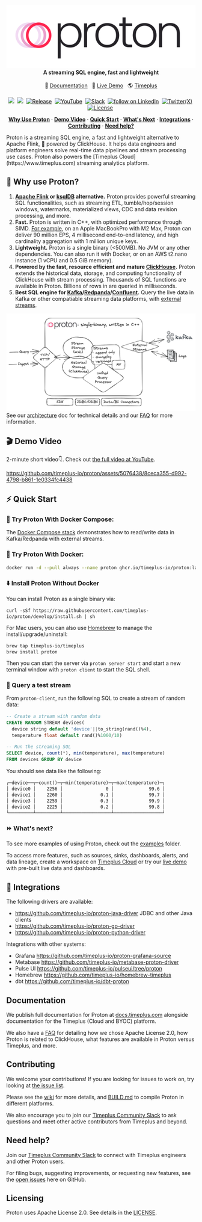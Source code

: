 <p align="center">
  <img alt="Proton – open source, unified streaming and data processing engine for real-time analytics" src="design/proton-logo-white-bg.png"/> <br/>
  <b> A streaming SQL engine, fast and lightweight </b> <br/><br/>
  📄 <a href="https://docs.timeplus.com/proton" target="_blank">Documentation</a>&nbsp;&nbsp;
  🚀 <a href="https://demo.timeplus.cloud/" target="_blank">Live Demo</a>&nbsp;&nbsp;
  🌎 <a href="https://timeplus.com/" target="_blank">Timeplus</a> <br/><br/>
  <a href="https://github.com/timeplus-io/proton/"><img src="https://img.shields.io/github/stars/timeplus-io/proton?logo=github" /></a>&nbsp;
  <a href="https://github.com/timeplus-io/proton/pkgs/container/proton"><img src="https://img.shields.io/endpoint?url=https%3A%2F%2Fuwkp37dgeb6d2oc5fxu6oles2i0eevmm.lambda-url.us-west-2.on.aws%2F" /></a>&nbsp; 
  <a href="https://github.com/timeplus-io/proton/blob/develop/LICENSE"><img src="https://img.shields.io/github/v/release/timeplus-io/proton" alt="Release" /></a>&nbsp;
  <a href="https://www.youtube.com/@timeplusdata"><img src="https://img.shields.io/youtube/channel/views/UCRQCOw9wOiqHZkm7ftAMdTQ" alt="YouTube" /></a>&nbsp;
  <a href="https://timeplus.com/slack"><img src="https://img.shields.io/badge/Join%20Slack-blue?logo=slack" alt="Slack" /></a>&nbsp;
  <a href="https://linkedin.com/company/timeplusinc"><img src="https://img.shields.io/badge/timeplusinc-0077B5?style=social&logo=linkedin" alt="follow on LinkedIn"/></a>&nbsp;
  <a href="https://twitter.com/intent/follow?screen_name=timeplusdata"><img src="https://img.shields.io/twitter/follow/timeplusdata?label=" alt="Twitter(X)" /></a>&nbsp;
  <a href="https://github.com/timeplus-io/proton/blob/develop/LICENSE"><img src="https://img.shields.io/github/license/timeplus-io/proton?label=license&logo=github&color=blue" alt="License" /></a>&nbsp;  
</p>

<p align="center">
  <a href="#-why-use-proton"><strong>Why Use Proton</strong></a> ·
  <a href="#-demo-video"><strong>Demo Video</strong></a> ·
  <a href="#-quick-start"><strong>Quick Start</strong></a> ·
  <a href="#-whats-next"><strong>What's Next</strong></a> ·
  <a href="#-integrations"><strong>Integrations</strong></a> ·
  <a href="#contributing"><strong>Contributing</strong></a> ·
  <a href="#need-help"><strong>Need help?</strong></a>
</p>
Proton is a streaming SQL engine, a fast and lightweight alternative to Apache Flink, 🚀 powered by ClickHouse. It helps data engineers and platform engineers solve real-time data pipelines and stream processing use cases. Proton also powers the [Timeplus Cloud](https://www.timeplus.com) streaming analytics platform.

## 💪 Why use Proton?

1. **[Apache Flink](https://github.com/apache/flink) or [ksqlDB](https://github.com/confluentinc/ksql) alternative.** Proton provides powerful streaming SQL functionalities, such as streaming ETL, tumble/hop/session windows, watermarks, materialized views, CDC and data revision processing, and more.
2. **Fast.** Proton is written in C++, with optimized performance through SIMD. [For example](https://www.timeplus.com/post/scary-fast), on an Apple MacBookPro with M2 Max, Proton can deliver 90 million EPS, 4 millisecond end-to-end latency, and high cardinality aggregation with 1 million unique keys.
3. **Lightweight.** Proton is a single binary (\<500MB). No JVM or any other dependencies. You can also run it with Docker, or on an AWS t2.nano instance (1 vCPU and 0.5 GiB memory).
4. **Powered by the fast, resource efficient and mature [ClickHouse](https://github.com/clickhouse/clickhouse).**  Proton extends the historical data, storage, and computing functionality of ClickHouse with stream processing. Thousands of SQL functions are available in Proton. Billions of rows in are queried in milliseconds.
5. **Best SQL engine for [Kafka](https://kafka.apache.org/)/[Redpanda](https://redpanda.com/)/[Confluent](https://www.confluent.io/).** Query the live data in Kafka or other compatiable streaming data platforms, with [external streams](https://docs.timeplus.com/proton-kafka).

![Proton Architecture](design/proton-architecture.webp)
See our [architecture](https://docs.timeplus.com/proton-architecture) doc for technical details and our [FAQ](https://docs.timeplus.com/proton-faq) for more information.

## 🎬 Demo Video

2-minute short video👇. Check out [the full video at YouTube](https://youtu.be/vi4Yl6L4_Dw?t=283).

https://github.com/timeplus-io/proton/assets/5076438/8ceca355-d992-4798-b861-1e0334fc4438

## ⚡ Quick Start

### 🐙 Try Proton With Docker Compose:
The [Docker Compose stack](https://github.com/timeplus-io/proton/tree/develop/examples/ecommerce) demonstrates how to read/write data in Kafka/Redpanda with external streams.

### 🐳 Try Proton With Docker:

```bash
docker run -d --pull always --name proton ghcr.io/timeplus-io/proton:latest
```

### ⬇️ Install Proton Without Docker

You can install Proton as a single binary via:

```shell
curl -sSf https://raw.githubusercontent.com/timeplus-io/proton/develop/install.sh | sh
```

For Mac users, you can also use [Homebrew](https://brew.sh/) to manage the install/upgrade/uninstall:

```shell
brew tap timeplus-io/timeplus
brew install proton
```

Then you can start the server via `proton server start` and start a new terminal window with `proton client` to start the SQL shell.

### 🔎 Query a test stream

From `proton-client`, run the following SQL to create a stream of random data:

```sql
-- Create a stream with random data
CREATE RANDOM STREAM devices(
  device string default 'device'||to_string(rand()%4), 
  temperature float default rand()%1000/10)
```
```sql
-- Run the streaming SQL
SELECT device, count(*), min(temperature), max(temperature) 
FROM devices GROUP BY device
```

You should see data like the following:

```
┌─device──┬─count()─┬─min(temperature)─┬─max(temperature)─┐
│ device0 │    2256 │                0 │             99.6 │
│ device1 │    2260 │              0.1 │             99.7 │
│ device3 │    2259 │              0.3 │             99.9 │
│ device2 │    2225 │              0.2 │             99.8 │
└─────────┴─────────┴──────────────────┴──────────────────┘
```

### ⏩ What's next?
To see more examples of using Proton, check out the [examples](https://github.com/timeplus-io/proton/tree/develop/examples) folder.

To access more features, such as sources, sinks, dashboards, alerts, and data lineage, create a workspace on [Timeplus Cloud](https://us.timeplus.cloud) or try our [live demo](https://demo.timeplus.cloud) with pre-built live data and dashboards.

## 🧩 Integrations
The following drivers are available:

* https://github.com/timeplus-io/proton-java-driver JDBC and other Java clients
* https://github.com/timeplus-io/proton-go-driver
* https://github.com/timeplus-io/proton-python-driver

Integrations with other systems:

* Grafana https://github.com/timeplus-io/proton-grafana-source
* Metabase  https://github.com/timeplus-io/metabase-proton-driver
* Pulse UI https://github.com/timeplus-io/pulseui/tree/proton
* Homebrew https://github.com/timeplus-io/homebrew-timeplus
* dbt https://github.com/timeplus-io/dbt-proton

## Documentation

We publish full documentation for Proton at [docs.timeplus.com](https://docs.timeplus.com/proton) alongside documentation for the Timeplus (Cloud and BYOC) platform.

We also have a [FAQ](https://docs.timeplus.com/proton-faq/) for detailing how we chose Apache License 2.0, how Proton is related to ClickHouse, what features are available in Proton versus Timeplus, and more.

## Contributing

We welcome your contributions! If you are looking for issues to work on, try looking at [the issue list](https://github.com/timeplus-io/proton/issues).

Please see the [wiki](https://github.com/timeplus-io/proton/wiki/Contributing) for more details, and [BUILD.md](https://github.com/timeplus-io/proton/blob/develop/BUILD.md) to compile Proton in different platforms.

We also encourage you to join our [Timeplus Community Slack](https://timeplus.com/slack) to ask questions and meet other active contributors from Timeplus and beyond.

## Need help?

Join our [Timeplus Community Slack](https://timeplus.com/slack) to connect with Timeplus engineers and other Proton users.

For filing bugs, suggesting improvements, or requesting new features, see the [open issues](https://github.com/timeplus-io/proton/issues) here on GitHub.

## Licensing

Proton uses Apache License 2.0. See details in the [LICENSE](https://github.com/timeplus-io/proton/blob/master/LICENSE).

